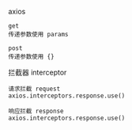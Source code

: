 axios 

    get
    传递参数使用 params

    post
    传递参数使用 {}


拦截器 interceptor

    请求拦截 request
    axios.interceptors.response.use()

    响应拦截 response
    axios.interceptors.response.use()
